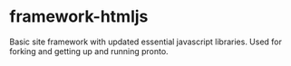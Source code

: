 framework-htmljs
================

Basic site framework with updated essential javascript libraries. Used for forking and getting up and running pronto.
